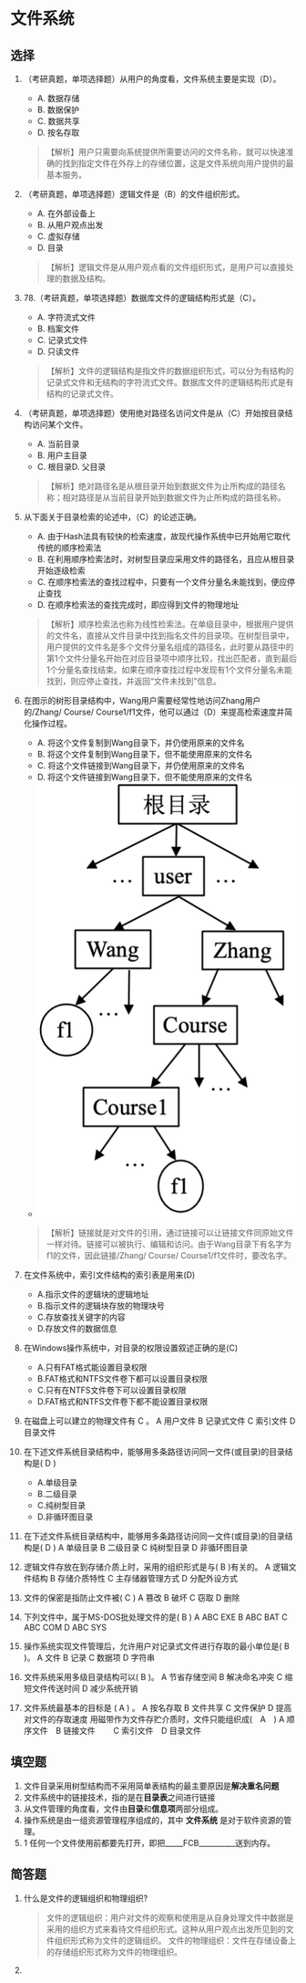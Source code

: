 # 文件系统

## 选择

1. （考研真题，单项选择题）从用户的角度看，文件系统主要是实现（D）。
    - A. 数据存储
    - B. 数据保护
    - C. 数据共享
    - D. 按名存取
    > 【解析】用户只需要向系统提供所需要访问的文件名称，就可以快速准确的找到指定文件在外存上的存储位置，这是文件系统向用户提供的最基本服务。
1. （考研真题，单项选择题）逻辑文件是（B）的文件组织形式。
    - A. 在外部设备上
    - B. 从用户观点出发
    - C. 虚拟存储
    - D. 目录
    >【解析】逻辑文件是从用户观点看的文件组织形式，是用户可以直接处理的数据及结构。
1. 78.（考研真题，单项选择题）数据库文件的逻辑结构形式是（C）。
    - A. 字符流式文件
    - B. 档案文件
    - C. 记录式文件
    - D. 只读文件
    >【解析】文件的逻辑结构是指文件的数据组织形式，可以分为有结构的记录式文件和无结构的字符流式文件。数据库文件的逻辑结构形式是有结构的记录式文件。
1. （考研真题，单项选择题）使用绝对路径名访问文件是从（C）开始按目录结构访问某个文件。
    - A. 当前目录
    - B. 用户主目录
    - C. 根目录D. 父目录
    >【解析】绝对路径名是从根目录开始到数据文件为止所构成的路径名称；相对路径是从当前目录开始到数据文件为止所构成的路径名称。
1.  从下面关于目录检索的论述中，（C）的论述正确。
    - A. 由于Hash法具有较快的检索速度，故现代操作系统中已开始用它取代传统的顺序检索法
    - B. 在利用顺序检索法时，对树型目录应采用文件的路径名，且应从根目录开始逐级检索
    - C. 在顺序检索法的查找过程中，只要有一个文件分量名未能找到，便应停止查找
    - D. 在顺序检索法的查找完成时，即应得到文件的物理地址
    >【解析】顺序检索法也称为线性检索法。在单级目录中，根据用户提供的文件名，直接从文件目录中找到指名文件的目录项。在树型目录中，用户提供的文件名是多个文件分量名组成的路径名，此时要从路径中的第1个文件分量名开始在对应目录项中顺序比较，找出匹配者，直到最后1个分量名查找结束。如果在顺序查找过程中发现有1个文件分量名未能找到，则应停止查找，并返回“文件未找到”信息。

1. 在图示的树形目录结构中，Wang用户需要经常性地访问Zhang用户的/Zhang/ Course/ Course1/f1文件，他可以通过（D）来提高检索速度并简化操作过程。
    - A. 将这个文件复制到Wang目录下，并仍使用原来的文件名
    - B. 将这个文件复制到Wang目录下，但不能使用原来的文件名
    - C. 将这个文件链接到Wang目录下，并仍使用原来的文件名
    - D. 将这个文件链接到Wang目录下，但不能使用原来的文件名
    - ![img](./img/图片%201.png)
    >【解析】链接就是对文件的引用，通过链接可以让链接文件同原始文件一样对待。链接可以被执行、编辑和访问。由于Wang目录下有名字为f1的文件，因此链接/Zhang/ Course/ Course1/f1文件时，要改名字。

1. 在文件系统中，索引文件结构的索引表是用来(D)
     - A.指示文件的逻辑块的逻辑地址
     - B.指示文件的逻辑块存放的物理块号
     - C.存放查找关键字的内容
     - D.存放文件的数据信息

1. 在Windows操作系统中，对目录的权限设置叙述正确的是(C)
     - A.只有FAT格式能设置目录权限
     - B.FAT格式和NTFS文件卷下都可以设置目录权限
     - C.只有在NTFS文件卷下可以设置目录权限
     - D.FAT格式和NTFS文件卷下都不能设置目录权限

1. 在磁盘上可以建立的物理文件有 C   。 
A  用户文件     B  记录式文件 
C  索引文件     D  目录文件 

1. 在下述文件系统目录结构中，能够用多条路径访问同一文件(或目录)的目录结构是( D )
     - A.单级目录
     - B.二级目录
     - C.纯树型目录
     - D.非循环图目录

1. 在下述文件系统目录结构中，能够用多条路径访问同一文件(或目录)的目录结构是(  D  )
	A  单级目录                           B  二级目录
	C  纯树型目录                         D  非循环图目录

1. 逻辑文件存放在到存储介质上时，采用的组织形式是与(   B   )有关的。
    A 逻辑文件结构                       B 存储介质特性
    C 主存储器管理方式                D 分配外设方式

1. 文件的保密是指防止文件被(    C  )
    A 篡改            B 破坏             C 窃取                D 删除

2. 下列文件中，属于MS-DOS批处理文件的是(    B      )
    A ABC EXE			B ABC BAT
    C ABC COM			D ABC SYS

1. 操作系统实现文件管理后，允许用户对记录式文件进行存取的最小单位是(   B  )。
    A 文件			B 记录
    C 数据项			D 字符串

1. 文件系统采用多级目录结构可以(     B  )。
    A 节省存储空间		B 解决命名冲突
    C 缩短文件传送时间	D 减少系统开销

1. 文件系统最基本的目标是 (  A  ) 。 
A 按名存取 B 文件共享 
C 文件保护 D 提高对文件的存取速度 
用磁带作为文件存贮介质时，文件只能组织成(　A　)
A  顺序文件　B  链接文件　　
C  索引文件　D  目录文件

## 填空题

1. 文件目录采用树型结构而不采用简单表结构的最主要原因是**解决重名问题**
2. 文件系统中的链接技术，指的是在**目录表**之间进行链接
3. 从文件管理的角度看，文件由**目录**和**信息项**两部分组成。
4. 操作系统是由一组资源管理程序组成的，其中      **文件系统**  是对于软件资源的管理。
5. 1	任何一个文件使用前都要先打开，即把_____FCB__________送到内存。

## 简答题
1. 什么是文件的逻辑组织和物理组织?
    > 文件的逻辑组织：用户对文件的观察和使用是从自身处理文件中数据是采用的组织方式来看待文件组织形式。这种从用户观点出发所见到的文件组织形式称为文件的逻辑组织。
    > 文件的物理组织：文件在存储设备上的存储组织形式称为文件的物理组织。

1. 